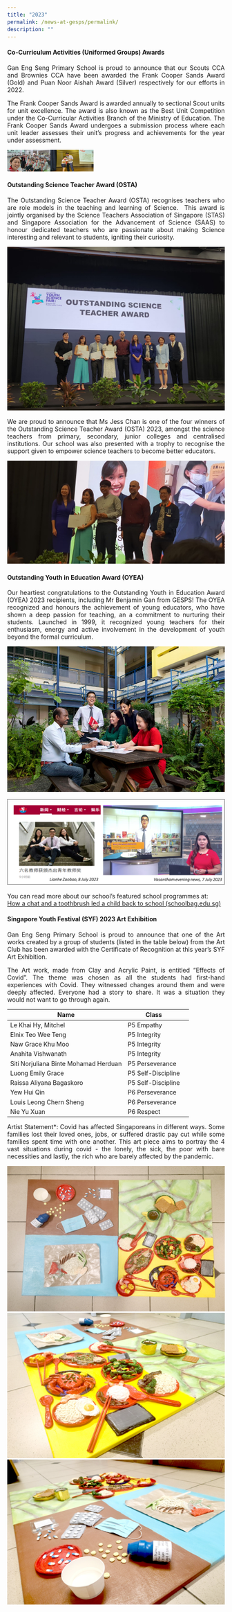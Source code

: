 ```yaml
---
title: "2023"
permalink: /news-at-gesps/permalink/
description: ""
---
```

#### Co-Curriculum Activities (Uniformed Groups) Awards

<p align="justify">Gan Eng Seng Primary School is proud to announce that our Scouts CCA and Brownies CCA have been awarded the Frank Cooper Sands Award (Gold) and Puan Noor Aishah Award (Silver) respectively for our efforts in 2022.</p>

<p align="justify">The Frank Cooper Sands Award is awarded annually to sectional Scout units for unit excellence. The award is also known as the Best Unit Competition under the Co-Curricular Activities Branch of the Ministry of Education. The Frank Cooper Sands Award undergoes a submission process where each unit leader assesses their unit’s progress and achievements for the year under assessment.</p>

<img height="50px" width="100px" src="/images/cca%20p1.jpg"><img height="50px" width="100px" src="/images/cca%20p2.png">

	

#### Outstanding Science Teacher Award (OSTA)

<p align="justify">The Outstanding Science Teacher Award (OSTA) recognises teachers who are role models in the teaching and learning of Science.&nbsp; This award is jointly organised by the Science Teachers Association of Singapore (STAS) and Singapore Association for the Advancement of Science (SAAS) to honour dedicated teachers who are passionate about making Science interesting and relevant to students, igniting their curiosity.</p>

![](/images/osta%201.jpeg)

<p align="justify">We are proud to announce that Ms Jess Chan is one of the four winners of the Outstanding Science Teacher Award (OSTA) 2023, amongst the science teachers from primary, secondary, junior colleges and centralised institutions. Our school was also presented with a trophy to recognise the support given to empower science teachers to become better educators.</p>

![](/images/osta%202.jpeg)

#### Outstanding Youth in Education Award (OYEA)

<p align="justify">Our heartiest congratulations to the Outstanding Youth in Education Award (OYEA) 2023 recipients, including Mr Benjamin Gan from GESPS! The OYEA recognized and honours the achievement of young educators, who have shown a deep passion for teaching, an a commitment to nurturing their students. Launched in 1999, it recognized young teachers for their enthusiasm, energy and active involvement in the development of youth beyond the formal curriculum.</p>

![](/images/how-a-chat-and-a-toothbrush-led-a-child-back-to-school-pic-1.jpg)

![](/images/other%20media%20coverage.png)

You can read more about our school’s featured school programmes at: <br>[How a chat and a toothbrush led a child back to school (schoolbag.edu.sg)](https://www.schoolbag.edu.sg/story/how-a-chat-and-a-toothbrush-led-a-child-back-to-school)



####     Singapore Youth Festival (SYF) 2023 Art Exhibition

<p align="justify">Gan Eng Seng Primary School is proud to announce that one of the Art works created by a group of students (listed in the table below) from the Art Club has been awarded with the Certificate of Recognition at this year’s SYF Art Exhibition.</p>

<p align="justify">The Art work, made from Clay and Acrylic Paint, is entitled “Effects of Covid”.  The theme was chosen as all the students had first-hand experiences with Covid. They witnessed changes around them and were deeply affected. Everyone had a story to share. It was a situation they would not want to go through again.</p>

| Name | Class |  |
| -------- | -------- | -------- |
| Le Khai Hy, Mitchel	     | P5 Empathy 
Elnix Teo Wee Teng | 	P5 Integrity
Naw Grace Khu Moo| P5 Integrity
Anahita Vishwanath	| P5 Integrity
 Siti Norjuliana Binte Mohamad Herduan| P5 Perseverance
Luong Emily Grace| P5 Self-Discipline
Raissa Aliyana Bagaskoro| P5 Self-Discipline
Yew Hui Qin| P6 Perseverance
Louis Leong Chern Sheng| P6 Perseverance
Nie Yu Xuan| P6 Respect

<p align="justify">Artist Statement*: Covid has affected Singaporeans in different ways. Some families lost their loved ones, jobs, or suffered drastic pay cut while some families spent time with one another. This art piece aims to portray the 4 vast situations during covid - the lonely, the sick, the poor with bare necessities and lastly, the rich who are barely affected by the pandemic.</p>

![](/images/category%20c_gan%20eng%20seng%20primary%20school_effects%20of%20covid%20image%201.jpg)
![](/images/category%20c_gan%20eng%20seng%20primary%20school_effects%20of%20covid%20image%202.jpg)
![](/images/category%20c_gan%20eng%20seng%20primary%20school_effects%20of%20covid%20image%203.jpg)